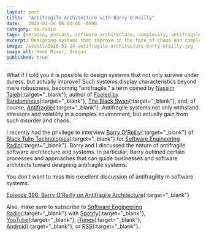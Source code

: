 ```yaml
---
layout: post
title:  "Antifragile Architecture with Barry O'Reilly"
date:   2020-01-24 06:00:00 -0800
category: se-radio
tags: [seradio, podcast, software architecture, complexity, antifragile, antifragility, resilient, resiliency]
excerpt: Designing systems that improve in the face of chaos and complexity
image: /assets/2020-01-24-antifragile-architecture-barry-oreilly.jpg
image_alt: Hood River, Oregon
published: true
---
```


What if I told you it is possible to design systems that not only survive under duress, but actually improve? Such systems display characteristics beyond mere robustness, becoming "antifragile," a term coined by [Nassim Taleb](https://twitter.com/nntaleb){:target="_blank"}, author of [Fooled by Randomness](https://www.amazon.com/Incerto-Deluxe-Randomness-Procrustes-Antifragile/dp/198481981X){:target="_blank"}, [The Black Swan](https://www.amazon.com/Incerto-Deluxe-Randomness-Procrustes-Antifragile/dp/198481981X){:target="_blank"}, and, of course, [Antifragile](https://www.amazon.com/Incerto-Deluxe-Randomness-Procrustes-Antifragile/dp/198481981X){:target="_blank"}. Antifragile systems not only withstand stressors and volatility in a complex environment, but actually gain from such disorder and chaos.

I recently had the privilege to interview [Barry O'Reilly](https://www.linkedin.com/in/barry-o-reilly-b924657/){:target="_blank"} of [Black Tulip Technologies](https://blacktulip.se){:target="_blank"} for [Software Engineering Radio](https://se-radio.net){:target="_blank"}. Barry and I discussed the nature of antifragile software architecture and systems. In particular, Barry outlined certain processes and approaches that can guide businesses and software architects toward designing antifragile systems.

You don't want to miss this excellent discussion of antifragility in software systems.

[Episode 396: Barry O’Reilly on Antifragile Architecture](https://www.se-radio.net/2020/01/episode-396-barry-oreilly-on-antifragile-architecture/){:target="_blank"}

Also, make sure to subscribe to [Software Engineering Radio](https://se-radio.net){:target="_blank"} with [Spotify](https://open.spotify.com/show/6UO3XQclSuNnGxB39QdAnL){:target="_blank"}, [YouTube](https://www.youtube.com/playlist?list=PLHJB2bhmgB7esz0BxMCt1jJwsoaqWtFff){:target="_blank"}, [iTunes](https://feeds.feedburner.com/se-radio?mt=2&ls=1){:target="_blank"}, [Android](https://subscribeonandroid.com/www.se-radio.net/feed/podcast/){:target="_blank"}, or [RSS](https://www.se-radio.net/feed/podcast/){:target="_blank"}.
